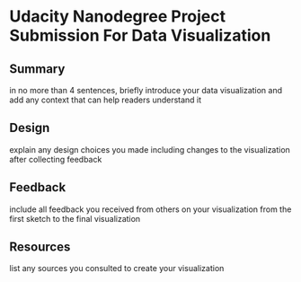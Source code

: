 # Udacity Nanodegree Project Submission For Data Visualization
## Summary 
in no more than 4 sentences, briefly introduce your data visualization and add any context that can help readers understand it

## Design
explain any design choices you made including changes to the visualization after collecting feedback

## Feedback 
include all feedback you received from others on your visualization from the first sketch to the final visualization

## Resources 
list any sources you consulted to create your visualization
